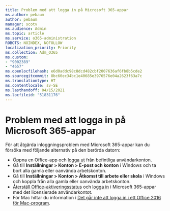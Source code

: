 ```yaml
---
title: Problem med att logga in på Microsoft 365-appar
ms.author: pebaum
author: pebaum
manager: scotv
ms.audience: Admin
ms.topic: article
ms.service: o365-administration
ROBOTS: NOINDEX, NOFOLLOW
localization_priority: Priority
ms.collection: Adm_O365
ms.custom:
- "9002389"
- "4657"
ms.openlocfilehash: e6d0addc98c8dcd482cbf2007636af6fb8b5cde2
ms.sourcegitcommit: 8bc60ec34bc1e40685e3976576e04a2623f63a7c
ms.translationtype: HT
ms.contentlocale: sv-SE
ms.lasthandoff: 04/15/2021
ms.locfileid: "51831176"
---
```

# <a name="issues-signing-into-microsoft-365-apps"></a>Problem med att logga in på Microsoft 365-appar

För att åtgärda inloggningsproblem med Microsoft 365-appar kan du försöka med följande alternativ på den berörda datorn:

- Öppna en Office-app och [logga ut](https://go.microsoft.com/fwlink/?linkid=2114082) från befintliga användarkonton.
- Gå till **Inställningar > Konton > E-post och konton** i Windows och ta bort alla gamla eller oanvända arbetskonton.
- Gå till **Inställningar > Konton > Åtkomst till arbete eller skola** i Windows och koppla från alla gamla eller oanvända arbetskonton.
- [Återställ Office-aktiveringsstatus](https://docs.microsoft.com/office365/troubleshoot/activation/reset-office-365-proplus-activation-state) och [logga in](https://support.office.com/article/sign-in-to-office-b9582171-fd1f-4284-9846-bdd72bb28426) i Microsoft 365-appar med det licensierade användarkontot.
- För Mac hittar du information i [Det går inte att logga in i ett Office 2016 för Mac-program](https://docs.microsoft.com/office365/troubleshoot/authentication/sign-in-to-office-2016-for-mac-fail).
